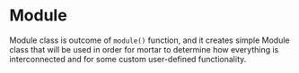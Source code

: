 # Module

Module class is outcome of `module()` function, and it creates simple Module class that will be used in order for mortar to determine how everything is interconnected and for some custom user-defined functionality.

